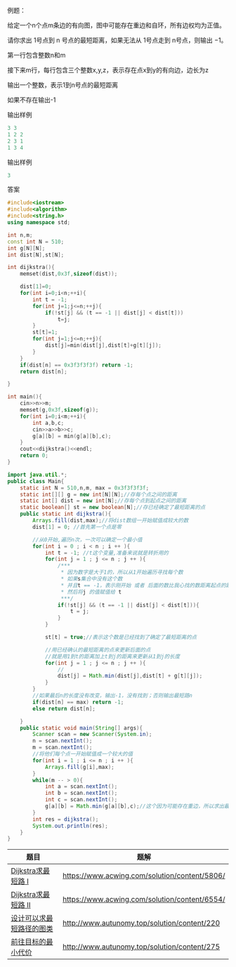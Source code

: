 例题：

给定一个n个点m条边的有向图，图中可能存在重边和自环，所有边权均为正值。

请你求出 1号点到 n 号点的最短距离，如果无法从 1号点走到 n号点，则输出 −1。

第一行包含整数n和m

接下来m行，每行包含三个整数x,y,z，表示存在点x到y的有向边，边长为z

输出一个整数，表示1到n号点的最短距离

如果不存在输出-1

输出样例

```cpp
3 3
1 2 2
2 3 1
1 3 4
```

输出样例

```cpp
3
```

答案

```cpp
#include<iostream>
#include<algorithm>
#include<string.h>
using namespace std;

int n,m;
const int N = 510;
int g[N][N];
int dist[N],st[N];

int dijkstra(){
    memset(dist,0x3f,sizeof(dist));

    dist[1]=0;
    for(int i=0;i<n;++i){
        int t = -1;
        for(int j=1;j<=n;++j){
            if(!st[j] && (t == -1 || dist[j] < dist[t]))
                t=j;
        }
        st[t]=1;
        for(int j=1;j<=n;++j){
            dist[j]=min(dist[j],dist[t]+g[t][j]);
        }
    }
    if(dist[n] == 0x3f3f3f3f) return -1;
    return dist[n];

}

int main(){
    cin>>n>>m;
    memset(g,0x3f,sizeof(g));
    for(int i=0;i<m;++i){
        int a,b,c;
        cin>>a>>b>>c;
        g[a][b] = min(g[a][b],c);
    }
    cout<<dijkstra()<<endl;
    return 0;
}
```
```java
import java.util.*;
public class Main{
    static int N = 510,n,m, max = 0x3f3f3f3f;
    static int[][] g = new int[N][N];//存每个点之间的距离
    static int[] dist = new int[N];//存每个点到起点之间的距离
    static boolean[] st = new boolean[N];//存已经确定了最短距离的点
    public static int dijkstra(){
        Arrays.fill(dist,max);//将dist数组一开始赋值成较大的数
        dist[1] = 0; //首先第一个点是零

        //从0开始,遍历n次，一次可以确定一个最小值
        for(int i = 0 ; i < n ; i ++ ){ 
            int t = -1; //t这个变量,准备来说就是转折用的
            for(int j = 1 ; j <= n ; j ++ ){
                /***
                 * 因为数字是大于1的，所以从1开始遍历寻找每个数
                 * 如果s集合中没有这个数
                 * 并且t == -1，表示刚开始 或者 后面的数比我心找的数距离起点的距离短
                 * 然后将j 的值赋值给 t
                 ***/
                if(!st[j] && (t == -1 || dist[j] < dist[t])){
                    t = j; 
                }
            }

            st[t] = true;//表示这个数是已经找到了确定了最短距离的点

            //用已经确认的最短距离的点来更新后面的点
            //就是用1到t的距离加上t到j的距离来更新从1到j的长度
            for(int j = 1 ; j <= n ; j ++ ){
                //
                dist[j] = Math.min(dist[j],dist[t] + g[t][j]);
            }
        }
        //如果最后n的长度没有改变，输出-1，没有找到；否则输出最短路n
        if(dist[n] == max) return -1;
        else return dist[n];

    }
    public static void main(String[] args){
        Scanner scan = new Scanner(System.in);
        n = scan.nextInt();
        m = scan.nextInt();
        //将他们每个点一开始赋值成一个较大的值
        for(int i = 1 ; i <= n ; i ++ ){
            Arrays.fill(g[i],max);
        }
        while(m -- > 0){
            int a = scan.nextInt();
            int b = scan.nextInt();
            int c = scan.nextInt();
            g[a][b] = Math.min(g[a][b],c);//这个因为可能存在重边，所以求出最短的
        }
        int res = dijkstra();
        System.out.println(res);
    }
}
```
| 题目                                                         | 题解                                          |
| ------------------------------------------------------------ | --------------------------------------------- |
| [Dijkstra求最短路 I](https://www.acwing.com/problem/content/851/) | https://www.acwing.com/solution/content/5806/ |
| [Dijkstra求最短路 II](https://www.acwing.com/problem/content/852/) | https://www.acwing.com/solution/content/6554/ |
| [设计可以求最短路径的图类](https://leetcode.cn/problems/design-graph-with-shortest-path-calculator/) | http://www.autunomy.top/solution/content/220  |
| [前往目标的最小代价](https://leetcode.cn/problems/minimum-cost-of-a-path-with-special-roads/description/) | http://www.autunomy.top/solution/content/275  |